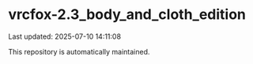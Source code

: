 # vrcfox-2.3_body_and_cloth_edition

Last updated: 2025-07-10 14:11:08

This repository is automatically maintained.
